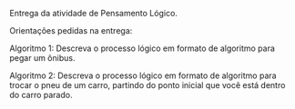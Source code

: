 Entrega da atividade de Pensamento Lógico.


Orientações pedidas na entrega:

Algoritmo 1: Descreva o processo lógico em formato de algoritmo para pegar um ônibus.

Algoritmo 2: Descreva o processo lógico em formato de algoritmo para trocar o pneu de um carro, partindo do ponto inicial que você está dentro do carro parado.